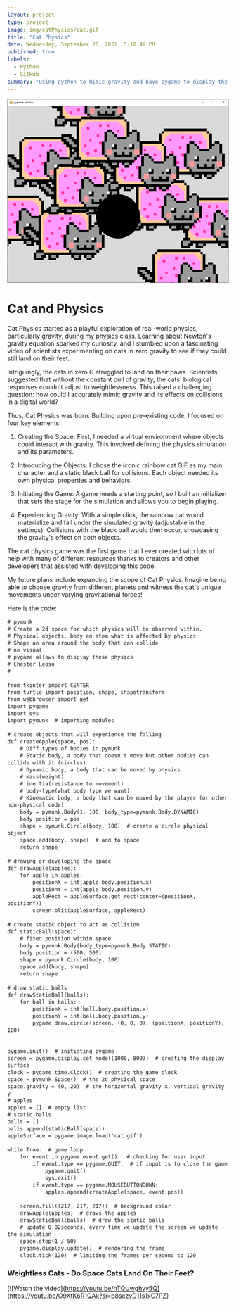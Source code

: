 ```yaml
---
layout: project
type: project
image: img/catPhysics/cat.gif
title: "Cat Physics"
date: Wednesday, ‎September ‎28, ‎2022, ‏‎5:10:49 PM
published: true
labels:
  - Python
  - GitHub
summary: "Using python to mimic gravity and have pygame to display the physics."
---
```


<img class="catPhysics" src="../img/catPhysics/catPhysics.PNG">

<h1>
Cat and Physics
</h1>

Cat Physics started as a playful exploration of real-world physics, particularly gravity, during my physics class. Learning about Newton's gravity equation sparked my curiosity, and I stumbled upon a fascinating video of scientists experimenting on cats in zero gravity to see if they could still land on their feet.

Intriguingly, the cats in zero G struggled to land on their paws. Scientists suggested that without the constant pull of gravity, the cats' biological responses couldn't adjust to weightlessness. This raised a challenging question: how could I accurately mimic gravity and its effects on collisions in a digital world?

Thus, Cat Physics was born. Building upon pre-existing code, I focused on four key elements:

1. Creating the Space: First, I needed a virtual environment where objects could interact with gravity. This involved defining the physics simulation and its parameters.

2. Introducing the Objects: I chose the iconic rainbow cat GIF as my main character and a static black ball for collisions. Each object needed its own physical properties and behaviors.

3. Initiating the Game: A game needs a starting point, so I built an initializer that sets the stage for the simulation and allows you to begin playing.

4. Experiencing Gravity: With a simple click, the rainbow cat would materialize and fall under the simulated gravity (adjustable in the settings). Collisions with the black ball would then occur, showcasing the gravity's effect on both objects.

The cat physics game was the first game that I ever created with lots of help with many of different resources thanks to creators and other developers that assisted with developing this code.

My future plans include expanding the scope of Cat Physics. Imagine being able to choose gravity from different planets and witness the cat's unique movements under varying gravitational forces!

Here is the code:

```{python}
# pymunk
# Create a 2d space for which physics will be observed within.
# Physical objects, body an atom what is affected by physics
# Shape an area around the body that can collide
# no visual
# pygame allows to display these physics
# Chester Leoso
#

from tkinter import CENTER
from turtle import position, shape, shapetransform
from webbrowser import get
import pygame
import sys
import pymunk  # importing modules

# create objects that will experience the falling
def createApple(space, pos):
    # Diff types of bodies in pymunk
    # Static body, a body that doesn't move but other bodies can collide with it (circles)
    # Dynamic body, a body that can be moved by physics
    # mass(weight)
    # inertia(resistance to movement)
    # body-type(what body type we want)
    # Kinematic body, a body that can be moved by the player (or other non-physical code)
    body = pymunk.Body(1, 100, body_type=pymunk.Body.DYNAMIC)
    body.position = pos
    shape = pymunk.Circle(body, 100)  # create a circle physical object
    space.add(body, shape)  # add to space
    return shape

# drawing or developing the space
def drawApple(apples):
    for apple in apples:
        positionX = int(apple.body.position.x)
        positionY = int(apple.body.position.y)
        appleRect = appleSurface.get_rect(center=(positionX, positionY))
        screen.blit(appleSurface, appleRect)

# create static object to act as collision
def staticBall(space):
    # fixed position within space
    body = pymunk.Body(body_type=pymunk.Body.STATIC)
    body.position = (500, 500)
    shape = pymunk.Circle(body, 100)
    space.add(body, shape)
    return shape

# draw static balls
def drawStaticBall(balls):
    for ball in balls:
        positionX = int(ball.body.position.x)
        positionY = int(ball.body.position.y)
        pygame.draw.circle(screen, (0, 0, 0), (positionX, positionY), 100)


pygame.init()  # initiating pygame
screen = pygame.display.set_mode((1000, 800))  # creating the display surface
clock = pygame.time.Clock()  # creating the game clock
space = pymunk.Space()  # the 2d physical space
space.gravity = (0, 20)  # the horizontal gravity x, vertical gravity y
# apples
apples = []  # empty list
# static balls
balls = []
balls.append(staticBall(space))
appleSurface = pygame.image.load('cat.gif')

while True:  # game loop
    for event in pygame.event.get():  # checking for user input
        if event.type == pygame.QUIT:  # if input is to close the game
            pygame.quit()
            sys.exit()
        if event.type == pygame.MOUSEBUTTONDOWN:
            apples.append(createApple(space, event.pos))

    screen.fill((217, 217, 217))  # background color
    drawApple(apples)  # draws the apples
    drawStaticBall(balls)  # draw the static balls
    # update 0.02seconds, every time we update the screen we update the simulation
    space.step(1 / 50)
    pygame.display.update()  # rendering the frame
    clock.tick(120)  # limiting the frames per second to 120

```

<h3>
Weightless Cats - Do Space Cats Land On Their Feet?
</h3>

[![Watch the video](https://youtu.be/nTQUwghvy5Q](https://youtu.be/O9XtK6R1QAk?si=b8sezvD11s1xC7PZ)
